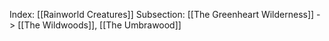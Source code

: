 Index: [[Rainworld Creatures]]
Subsection: [[The Greenheart Wilderness]] -> [[The Wildwoods]], [[The Umbrawood]] 